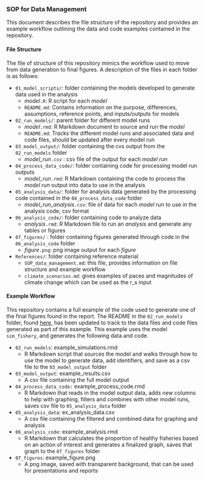 ### SOP for Data Management

This document describes the file structure of the repository and provides an example workflow outlining the data and code examples contained in the repository. 

#### File Structure

The file of structure of this repository mimics the workflow used to move from data generation to final figures. A description of the files in each folder is as follows:

- `01_model_scripts/`: folder containing the models developed to generate data used in the analysis
  - *model*`.R`: R script for each *model* 
  - `README.md`: Contains information on the purpose, differences, assumptions, reference points, and inputs/outputs for models
- `02_run_models/`: parent folder for different model runs 
  - *model*`.rmd`: R Markdown document to source and run the *model*
  - `README.md`: Tracks the different model runs and associated data and code files, should be updated after every model run  
- `03_model_output/`: folder containing the cvs output from the `02_run_models` folder
  - *model_run*`.csv` : csv file of the output for each *model run*
- `04_process_data_code/`: folder containing code for processing model run outputs
  - *model_run*`.rmd`: R Markdown containing the code to process the *model run* output into data to use in the analysis
- `05_analysis_data/`: folder for analysis data generated by the processing code contained in the `04_process_data_code` folder
  - *model_run_analysis*`.csv`: file of data for each *model run* to use in the analysis code; csv format
- `06_analysis_code/`: folder containing code to analyze data 
  - *analysis*`.rmd`: R Markdown file to run an *analysis* and generate any tables or figures
- `07_figures/` : folder containing figures generated through code in the `06_analysis_code` folder
  - *figure*`.png`: png image output for each *figure* 
- `References/`: folder containing reference material
  - `SOP_data_management.md`: this file, provides information on file structure and example workflow
  - `climate_scenarios.md`: gives examples of paces and magnitudes of climate change which can be used as the r_s input  

#### Example Workflow

This repository contains a full example of the code used to generate one of the final figures found in the report. The README in the `02_run_models` folder, found [here](./02_run_models/README.md), has been updated to track to the data files and code files generated as part of this example. This example uses the model `sim_fishery`, and generates the following data and code.  

- `02_run_models`: example_simulations.rmd 
  - R Markdown script that sources the model and walks through how to use the model to generate data, add identifiers, and save as a csv file to the `03_model_output` folder
- `03_model_output`: example_results.csv
  - A csv file containing the full model output
- `04_process_data_code:` example_process_code.rmd
  - R Markdown that reads in the model output data, adds new columns to help with graphing, filters and combines with other model runs, saves csv file to `05_analysis_data` folder 
- `05_analysis_data`: ex_analysis_data.csv
  - A csv file containing the filtered and combined data for graphing and analysis
- `06_analysis_code`: example_analysis.rmd
  - R Markdown that calculates the proportion of healthy fisheries based on an action of interest and generates a finalized graph, saves that graph to the `07_figures` folder  
- `07_figures`: example_figure.png 
  - A png image, saved with transparent background, that can be used for presentations and reports  
    